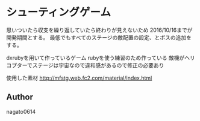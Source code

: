 シューティングゲーム
====
思いついたら収支を繰り返していたら終わりが見えないため
2016/10/16までが開発期間とする。
最低でもすべてのステージの敵配置の設定、とボスの追加をする。

dxrubyを用いて作っているゲーム
rubyを使う練習のため作っている
敵機がヘリコプターでステージは宇宙なので違和感があるので修正の必要あり

使用した素材
http://mfstg.web.fc2.com/material/index.html

## Author
nagato0614